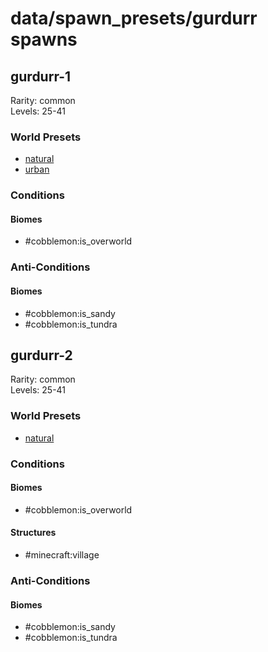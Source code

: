 # data/spawn_presets/gurdurr spawns  
  
## gurdurr-1  
Rarity: common  
Levels: 25-41  
  
### World Presets  
* [natural](/data/world_presets/natural.md)  
* [urban](/data/world_presets/urban.md)  
  
### Conditions  
  
#### Biomes  
  * #cobblemon:is_overworld
  
  
### Anti-Conditions  
  
#### Biomes  
  * #cobblemon:is_sandy
  * #cobblemon:is_tundra
  
  
## gurdurr-2  
Rarity: common  
Levels: 25-41  
  
### World Presets  
* [natural](/data/world_presets/natural.md)  
  
### Conditions  
  
#### Biomes  
  * #cobblemon:is_overworld
  
  
#### Structures  
  * #minecraft:village
  
  
### Anti-Conditions  
  
#### Biomes  
  * #cobblemon:is_sandy
  * #cobblemon:is_tundra
  
